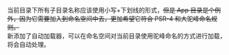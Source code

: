 当前目录下所有子目录名称应该使用小写+下划线的形式，~~但是 App 目录是个例外，因为它需要加入到命名空间中去，更加希望它符合 PSR-4 和大驼峰命名规则。~~  
新添加了自动加载器，可以在命名空间对当前目录使用驼峰命名的方式进行加载，将会自动处理。